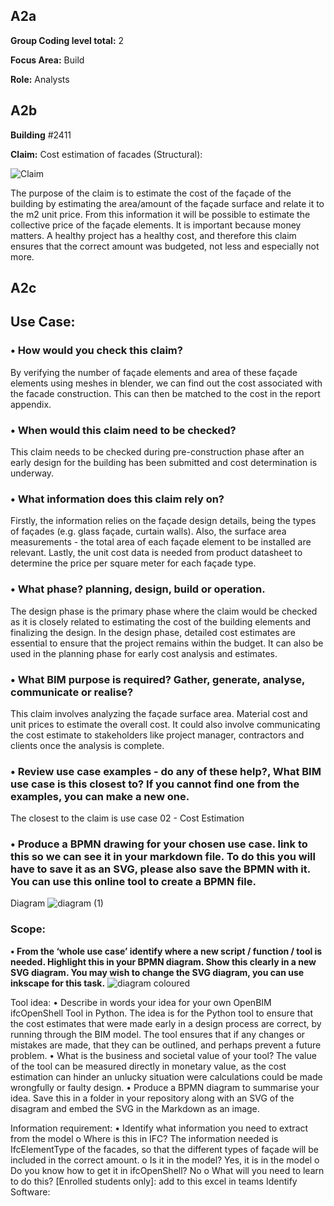 ## A2a
**Group Coding level total:** 2

**Focus Area:** Build

**Role:** Analysts

## A2b
**Building** #2411

**Claim:** Cost estimation of facades (Structural):

 ![Claim](https://github.com/user-attachments/assets/e06ca37e-38bf-4d04-9617-c1fc3579b36e)


The purpose of the claim is to estimate the cost of the façade of the building by estimating the area/amount of the façade surface and relate it to the m2 unit price. From this information it will be possible to estimate the collective price of the façade elements. 
It is important because money matters. A healthy project has a healthy cost, and therefore this claim ensures that the correct amount was budgeted, not less and especially not more.

## A2c
## Use Case:
### •	How would you check this claim?
By verifying the number of façade elements and area of these façade elements using meshes in blender, we can find out the cost associated with the facade construction. This can then be matched to the cost in the report appendix.

### •	When would this claim need to be checked?
This claim needs to be checked during pre-construction phase after an early design for the building has been submitted and cost determination is underway.

### •	What information does this claim rely on?
Firstly, the information relies on the façade design details, being the types of façades (e.g. glass façade, curtain walls). Also, the surface area measurements - the total area of each façade element to be installed are relevant. Lastly, the unit cost data is needed from product datasheet to determine the price per square meter for each façade type.

### •	What phase? planning, design, build or operation.
The design phase is the primary phase where the claim would be checked as it is closely related to estimating the cost of the building elements and finalizing the design. In the design phase, detailed cost estimates are essential to ensure that the project remains within the budget. It can also be used in the planning phase for early cost analysis and estimates.

### •	What BIM purpose is required? Gather, generate, analyse, communicate or realise?
This claim involves analyzing the façade surface area. Material cost and unit prices to estimate the overall cost. It could also involve communicating the cost estimate to stakeholders like project manager, contractors and clients once the analysis is complete. 

### •	Review use case examples - do any of these help?, What BIM use case is this closest to? If you cannot find one from the examples, you can make a new one.
The closest to the claim is use case 02 - Cost Estimation 

### •	Produce a BPMN drawing for your chosen use case. link to this so we can see it in your markdown file. To do this you will have to save it as an SVG, please also save the BPMN with it. You can use this online tool to create a BPMN file.

Diagram
![diagram (1)](https://github.com/user-attachments/assets/bd6d1294-9325-4f97-8cdc-7db72271a13b)


### Scope:
**•	From the ‘whole use case’ identify where a new script / function / tool is needed. Highlight this in your BPMN diagram. Show this clearly in a new SVG diagram. You may wish to change the SVG diagram, you can use inkscape for this task.**
![diagram coloured](https://github.com/user-attachments/assets/d5bb4263-bfd1-4aad-91b4-56f8b8b1a9a7)


Tool idea:
•	Describe in words your idea for your own OpenBIM ifcOpenShell Tool in Python.
The idea is for the Python tool to ensure that the cost estimates that were made early in a design process are correct, by running through the BIM model. The tool ensures that if any changes or mistakes are made, that they can be outlined, and perhaps prevent a future problem.
•	What is the business and societal value of your tool?
The value of the tool can be measured directly in monetary value, as the cost estimation can hinder an unlucky situation were calculations could be made wrongfully or faulty design.
•	Produce a BPMN diagram to summarise your idea. Save this in a folder in your repository along with an SVG of the disagram and embed the SVG in the Markdown as an image.

Information requirement:
•	Identify what information you need to extract from the model
o	Where is this in IFC?
The information needed is IfcElementType of the facades, so that the different types of façade will be included in the correct amount. 
o	Is it in the model?
Yes, it is in the model
o	Do you know how to get it in ifcOpenShell?
No
o	What will you need to learn to do this? [Enrolled students only]: add to this excel in teams
Identify Software:

